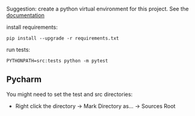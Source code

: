 
Suggestion: create a python virtual environment for this project. See the [documentation](https://docs.python.org/3/library/venv.html)

install requirements:

    pip install --upgrade -r requirements.txt

run tests:

    PYTHONPATH=src:tests python -m pytest

## Pycharm
You might need to set the test and src directories:
- Right click the directory -> Mark Directory as... -> Sources Root